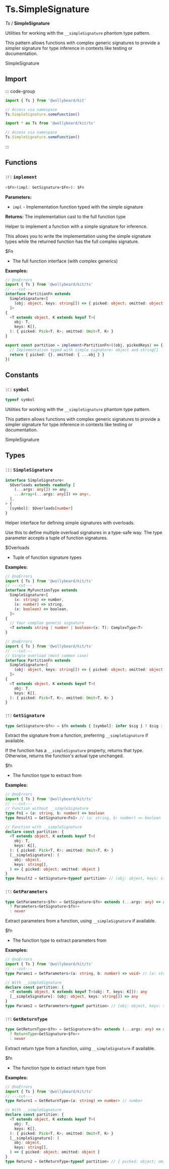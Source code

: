 # Ts.SimpleSignature

_Ts_ / **SimpleSignature**

Utilities for working with the `__simpleSignature` phantom type pattern.

This pattern allows functions with complex generic signatures to provide a simpler signature for type inference in contexts like testing or documentation.

SimpleSignature

## Import

::: code-group

```typescript [Namespace]
import { Ts } from '@wollybeard/kit'

// Access via namespace
Ts.SimpleSignature.someFunction()
```

```typescript [Barrel]
import * as Ts from '@wollybeard/kit/ts'

// Access via namespace
Ts.SimpleSignature.someFunction()
```

:::

## Functions

### <span style="opacity: 0.6; font-weight: normal; font-size: 0.85em;">`[F]`</span> `implement`

```typescript
<$Fn>(impl: GetSignature<$Fn>): $Fn
```

<SourceLink href="https://github.com/jasonkuhrt/kit/blob/main/./src/utils/ts/simple-signature.ts#L157" />

**Parameters:**

- `impl` - Implementation function typed with the simple signature

**Returns:** The implementation cast to the full function type

Helper to implement a function with a simple signature for inference.

This allows you to write the implementation using the simple signature types while the returned function has the full complex signature.

$Fn

- The full function interface (with complex generics)

**Examples:**

```typescript twoslash
// @noErrors
import { Ts } from '@wollybeard/kit/ts'
// ---cut---
interface PartitionFn extends
  SimpleSignature<[
    (obj: object, keys: string[]) => { picked: object; omitted: object },
  ]>
{
  <T extends object, K extends keyof T>(
    obj: T,
    keys: K[],
  ): { picked: Pick<T, K>; omitted: Omit<T, K> }
}

export const partition = implement<PartitionFn>((obj, pickedKeys) => {
  // Implementation typed with simple signature: object and string[]
  return { picked: {}, omitted: { ...obj } }
})
```

## Constants

### <span style="opacity: 0.6; font-weight: normal; font-size: 0.85em;">`[C]`</span> `symbol`

```typescript
typeof symbol
```

<SourceLink href="https://github.com/jasonkuhrt/kit/blob/main/./src/utils/ts/simple-signature.ts#L25" />

Utilities for working with the `__simpleSignature` phantom type pattern.

This pattern allows functions with complex generic signatures to provide a simpler signature for type inference in contexts like testing or documentation.

SimpleSignature

## Types

### <span style="opacity: 0.6; font-weight: normal; font-size: 0.85em;">`[I]`</span> `SimpleSignature`

```typescript
interface SimpleSignature<
  $Overloads extends readonly [
    (...args: any[]) => any,
    ...Array<(...args: any[]) => any>,
  ],
> {
  [symbol]: $Overloads[number]
}
```

<SourceLink href="https://github.com/jasonkuhrt/kit/blob/main/./src/utils/ts/simple-signature.ts#L60" />

Helper interface for defining simple signatures with overloads.

Use this to define multiple overload signatures in a type-safe way. The type parameter accepts a tuple of function signatures.

$Overloads

- Tuple of function signature types

**Examples:**

```typescript twoslash
// @noErrors
import { Ts } from '@wollybeard/kit/ts'
// ---cut---
interface MyFunctionType extends
  SimpleSignature<[
    (x: string) => number,
    (x: number) => string,
    (x: boolean) => boolean,
  ]>
{
  // Your complex generic signature
  <T extends string | number | boolean>(x: T): ComplexType<T>
}
```

```typescript twoslash
// @noErrors
import { Ts } from '@wollybeard/kit/ts'
// ---cut---
// Single overload (most common case)
interface PartitionFn extends
  SimpleSignature<[
    (obj: object, keys: string[]) => { picked: object; omitted: object },
  ]>
{
  <T extends object, K extends keyof T>(
    obj: T,
    keys: K[],
  ): { picked: Pick<T, K>; omitted: Omit<T, K> }
}
```

### <span style="opacity: 0.6; font-weight: normal; font-size: 0.85em;">`[T]`</span> `GetSignature`

```typescript
type GetSignature<$fn> = $fn extends { [symbol]: infer $sig } ? $sig : $fn
```

<SourceLink href="https://github.com/jasonkuhrt/kit/blob/main/./src/utils/ts/simple-signature.ts#L88" />

Extract the signature from a function, preferring `__simpleSignature` if available.

If the function has a `__simpleSignature` property, returns that type. Otherwise, returns the function's actual type unchanged.

$fn

- The function type to extract from

**Examples:**

```typescript twoslash
// @noErrors
import { Ts } from '@wollybeard/kit/ts'
// ---cut---
// Function without __simpleSignature
type Fn1 = (a: string, b: number) => boolean
type Result1 = GetSignature<Fn1> // (a: string, b: number) => boolean

// Function with __simpleSignature
declare const partition: {
  <T extends object, K extends keyof T>(
    obj: T,
    keys: K[],
  ): { picked: Pick<T, K>; omitted: Omit<T, K> }
  [__simpleSignature]: (
    obj: object,
    keys: string[],
  ) => { picked: object; omitted: object }
}
type Result2 = GetSignature<typeof partition> // (obj: object, keys: string[]) => { picked: object; omitted: object }
```

### <span style="opacity: 0.6; font-weight: normal; font-size: 0.85em;">`[T]`</span> `GetParameters`

```typescript
type GetParameters<$fn> = GetSignature<$fn> extends (...args: any) => any
  ? Parameters<GetSignature<$fn>>
  : never
```

<SourceLink href="https://github.com/jasonkuhrt/kit/blob/main/./src/utils/ts/simple-signature.ts#L107" />

Extract parameters from a function, using `__simpleSignature` if available.

$fn

- The function type to extract parameters from

**Examples:**

```typescript twoslash
// @noErrors
import { Ts } from '@wollybeard/kit/ts'
// ---cut---
type Params1 = GetParameters<(a: string, b: number) => void> // [a: string, b: number]

// With __simpleSignature
declare const partition: {
  <T extends object, K extends keyof T>(obj: T, keys: K[]): any
  [__simpleSignature]: (obj: object, keys: string[]) => any
}
type Params2 = GetParameters<typeof partition> // [obj: object, keys: string[]]
```

### <span style="opacity: 0.6; font-weight: normal; font-size: 0.85em;">`[T]`</span> `GetReturnType`

```typescript
type GetReturnType<$fn> = GetSignature<$fn> extends (...args: any) => any
  ? ReturnType<GetSignature<$fn>>
  : never
```

<SourceLink href="https://github.com/jasonkuhrt/kit/blob/main/./src/utils/ts/simple-signature.ts#L127" />

Extract return type from a function, using `__simpleSignature` if available.

$fn

- The function type to extract return type from

**Examples:**

```typescript twoslash
// @noErrors
import { Ts } from '@wollybeard/kit/ts'
// ---cut---
type Return1 = GetReturnType<(a: string) => number> // number

// With __simpleSignature
declare const partition: {
  <T extends object, K extends keyof T>(
    obj: T,
    keys: K[],
  ): { picked: Pick<T, K>; omitted: Omit<T, K> }
  [__simpleSignature]: (
    obj: object,
    keys: string[],
  ) => { picked: object; omitted: object }
}
type Return2 = GetReturnType<typeof partition> // { picked: object; omitted: object }
```
